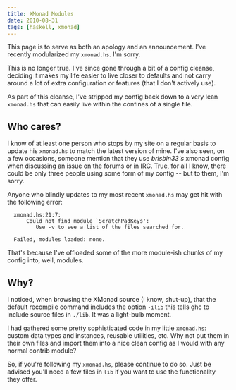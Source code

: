 ```yaml
---
title: XMonad Modules
date: 2010-08-31
tags: [haskell, xmonad]
---
```


This page is to serve as both an apology and an announcement. I've
recently modularized my `xmonad.hs`. I'm sorry.

<div class="well">
This is no longer true. I've since gone through a bit of a config
cleanse, deciding it makes my life easier to live closer to defaults and
not carry around a lot of extra configuration or features (that I don't
actively use).

As part of this cleanse, I've stripped my config back down to a very
lean `xmonad.hs` that can easily live within the confines of a single
file.
</div>

## Who cares?

I know of at least one person who stops by my site on a regular basis to
update his `xmonad.hs` to match the latest version of mine. I've also
seen, on a few occasions, someone mention that they use *brisbin33's*
xmonad config when discussing an issue on the forums or in IRC. True,
for all I know, there could be only three people using some form of my
config -- but to them, I'm sorry.

Anyone who blindly updates to my most recent `xmonad.hs` may get hit
with the following error:

      xmonad.hs:21:7:
          Could not find module `ScratchPadKeys':
             Use -v to see a list of the files searched for.

      Failed, modules loaded: none.

That's because I've offloaded some of the more module-ish chunks of my
config into, well, modules.

## Why?

I noticed, when browsing the XMonad source (I know, shut-up), that the
default recompile command includes the option `-ilib` this tells ghc to
include source files in `./lib`. It was a light-bulb moment.

I had gathered some pretty sophisticated code in my little `xmonad.hs`:
custom data types and instances, reusable utilities, etc. Why not put
them in their own files and import them into a nice clean config as I
would with any normal contrib module?

So, if you're following my `xmonad.hs`, please continue to do so. Just
be advised you'll need a few files in `lib` if you want to use the
functionality they offer.
